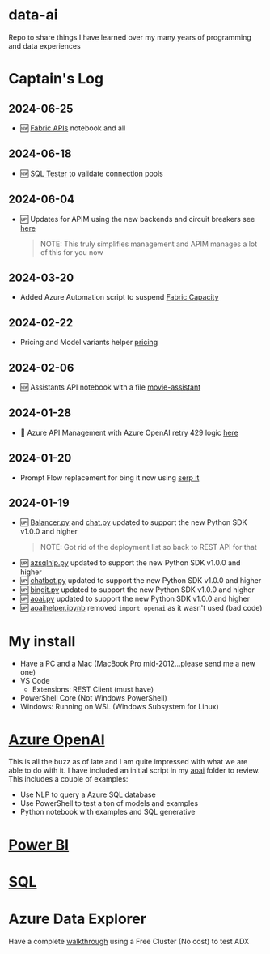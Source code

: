 # data-ai
Repo to share things I have learned over my many years of programming and data experiences

# Captain's Log
## 2024-06-25
- 🆕 [Fabric APIs](fabric/README.md#fabric-apis) notebook and all

## 2024-06-18
- 🆕 [SQL Tester](sql/README.md#sql-tester) to validate connection pools 

## 2024-06-04
- 🆙 Updates for APIM using the new backends and circuit breakers see [here](aoai/apim.md)
    > NOTE: This truly simplifies management and APIM manages a lot of this for you now

## 2024-03-20
- Added Azure Automation script to suspend [Fabric Capacity](fabric/README.md)

## 2024-02-22
- Pricing and Model variants helper [pricing](aoai/pricing.ipynb)

## 2024-02-06
- 🆕 Assistants API notebook with a file [movie-assistant](aoai/movie-assistant.ipynb)

## 2024-01-28
- 🥵 Azure API Management with Azure OpenAI retry 429 logic [here](aoai/apim.md)

## 2024-01-20
- Prompt Flow replacement for bing it now using [serp it](pflow/README.md)

## 2024-01-19
- 🆙 [Balancer.py](aoai/balancer.py) and [chat.py](aoai/chat.py) updated to support the new Python SDK v1.0.0 and higher
    > NOTE: Got rid of the deployment list so back to REST API for that
- 🆙 [azsqlnlp.py](aoai/azsqlnlp.py) updated to support the new Python SDK v1.0.0 and higher
- 🆙 [chatbot.py](aoai/chatbot.py) updated to support the new Python SDK v1.0.0 and higher
- 🆙 [bingit.py](aoai/bingit.py) updated to support the new Python SDK v1.0.0 and higher
- 🆙 [aoai.py](aoai/aoai.py) updated to support the new Python SDK v1.0.0 and higher
- 🆙 [aoaihelper.ipynb](aoai/aoaihelper.ipynb) removed `import openai` as it wasn't used (bad code)

# My install
- Have a PC and a Mac (MacBook Pro mid-2012...please send me a new one)
- VS Code
    - Extensions: REST Client (must have)
- PowerShell Core (Not Windows PowerShell)
- Windows: Running on WSL (Windows Subsystem for Linux)

# [Azure OpenAI](aoai/README.md)
This is all the buzz as of late and I am quite impressed with what we are able to do with it. I have included an initial script in my [aoai](aoai) folder to review. This includes a couple of examples:
- Use NLP to query a Azure SQL database
- Use PowerShell to test a ton of models and examples
- Python notebook with examples and SQL generative

# [Power BI](powerbi/README.md)

# [SQL](sql/README.md)

# Azure Data Explorer
Have a complete [walkthrough](data-explorer/free-cluster-demo.md) using a Free Cluster (No cost) to test ADX
